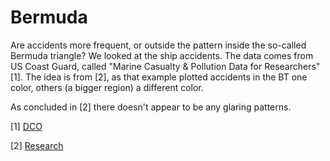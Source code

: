 # Bermuda

Are accidents more frequent, or outside the pattern inside the
so-called Bermuda triangle? We looked at the ship accidents. The data
comes from US Coast Guard, called "Marine Casualty & Pollution Data for
Researchers" [1]. The idea is from [2], as that example plotted accidents
in the BT one color, others (a bigger region) a different color.

As concluded in [2] there doesn't appear to be any glaring patterns. 

[1] [DCO](https://www.dco.uscg.mil/Our-Organization/Assistant-Commandant-for-Prevention-Policy-CG-5P/Inspections-Compliance-CG-5PC-/Office-of-Investigations-Casualty-Analysis/Marine-Casualty-and-Pollution-Data-for-Researchers/)

[2] [Research](https://www.rebellionresearch.com/the-mystery-of-the-bermuda-triangle-a-scientific-analysis)

